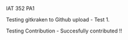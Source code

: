 IAT 352 PA1

Testing gitkraken to Github upload - Test 1.

Testing Contribution - Succesfully contributed !!